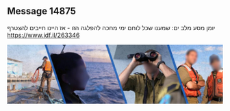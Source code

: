 ## Message 14875

יומן מסע מלב ים:
שמענו שכל לוחם ימי מחכה להפלגה הזו - אז היינו חייבים להצטרף
https://www.idf.il/263346

![Photo](14875/14875_photo.jpg)
